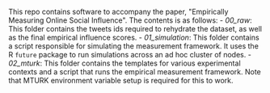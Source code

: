 This repo contains software to accompany the paper, "Empirically Measuring Online Social Influence". The contents is as follows:
	- *00_raw*: This folder contains the tweets ids required to rehydrate the dataset, as well as the final empirical influence scores.
	- *01_simulation*: This folder contains a script responsible for simulating the measurement framework. It uses the R `future` package to run simulations across an ad hoc cluster of nodes.
	- *02_mturk*: This folder contains the templates for various experimental contexts and a script that runs the empirical measurement framework. Note that MTURK environment variable setup is required for this to work.
